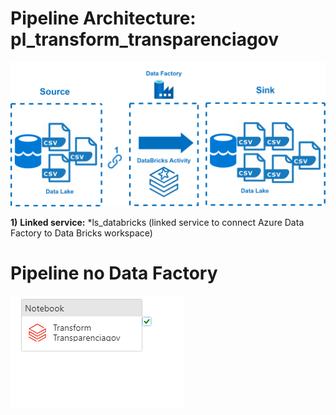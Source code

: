 # Pipeline Architecture: pl_transform_transparenciagov

![pl_transform_transparenciagov](https://raw.githubusercontent.com/hugobaraujo88/brfederalbudget/main/img/pl_transform_transparenciagov.drawio.png)

**1)** **Linked service:** *ls_databricks (linked service to connect Azure Data Factory to Data Bricks workspace)

# Pipeline no Data Factory

![pl_transform_transparenciagov](https://raw.githubusercontent.com/hugobaraujo88/brfederalbudget/main/img/pl_transform_transparenciagov.png)
